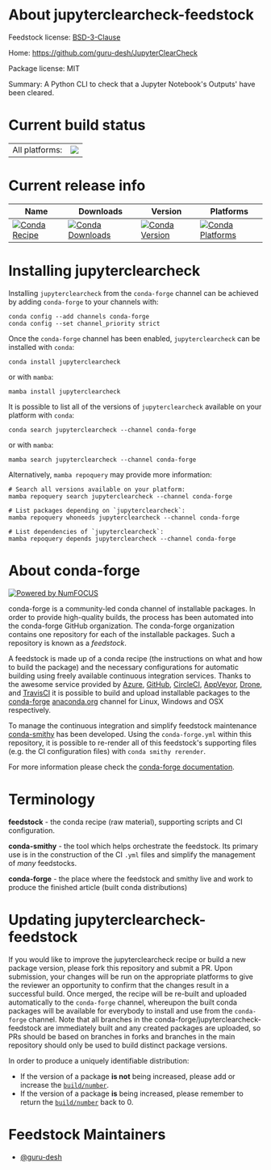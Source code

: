 About jupyterclearcheck-feedstock
=================================

Feedstock license: [BSD-3-Clause](https://github.com/conda-forge/jupyterclearcheck-feedstock/blob/main/LICENSE.txt)

Home: https://github.com/guru-desh/JupyterClearCheck

Package license: MIT

Summary: A Python CLI to check that a Jupyter Notebook's Outputs' have been cleared.

Current build status
====================


<table><tr><td>All platforms:</td>
    <td>
      <a href="https://dev.azure.com/conda-forge/feedstock-builds/_build/latest?definitionId=23488&branchName=main">
        <img src="https://dev.azure.com/conda-forge/feedstock-builds/_apis/build/status/jupyterclearcheck-feedstock?branchName=main">
      </a>
    </td>
  </tr>
</table>

Current release info
====================

| Name | Downloads | Version | Platforms |
| --- | --- | --- | --- |
| [![Conda Recipe](https://img.shields.io/badge/recipe-jupyterclearcheck-green.svg)](https://anaconda.org/conda-forge/jupyterclearcheck) | [![Conda Downloads](https://img.shields.io/conda/dn/conda-forge/jupyterclearcheck.svg)](https://anaconda.org/conda-forge/jupyterclearcheck) | [![Conda Version](https://img.shields.io/conda/vn/conda-forge/jupyterclearcheck.svg)](https://anaconda.org/conda-forge/jupyterclearcheck) | [![Conda Platforms](https://img.shields.io/conda/pn/conda-forge/jupyterclearcheck.svg)](https://anaconda.org/conda-forge/jupyterclearcheck) |

Installing jupyterclearcheck
============================

Installing `jupyterclearcheck` from the `conda-forge` channel can be achieved by adding `conda-forge` to your channels with:

```
conda config --add channels conda-forge
conda config --set channel_priority strict
```

Once the `conda-forge` channel has been enabled, `jupyterclearcheck` can be installed with `conda`:

```
conda install jupyterclearcheck
```

or with `mamba`:

```
mamba install jupyterclearcheck
```

It is possible to list all of the versions of `jupyterclearcheck` available on your platform with `conda`:

```
conda search jupyterclearcheck --channel conda-forge
```

or with `mamba`:

```
mamba search jupyterclearcheck --channel conda-forge
```

Alternatively, `mamba repoquery` may provide more information:

```
# Search all versions available on your platform:
mamba repoquery search jupyterclearcheck --channel conda-forge

# List packages depending on `jupyterclearcheck`:
mamba repoquery whoneeds jupyterclearcheck --channel conda-forge

# List dependencies of `jupyterclearcheck`:
mamba repoquery depends jupyterclearcheck --channel conda-forge
```


About conda-forge
=================

[![Powered by
NumFOCUS](https://img.shields.io/badge/powered%20by-NumFOCUS-orange.svg?style=flat&colorA=E1523D&colorB=007D8A)](https://numfocus.org)

conda-forge is a community-led conda channel of installable packages.
In order to provide high-quality builds, the process has been automated into the
conda-forge GitHub organization. The conda-forge organization contains one repository
for each of the installable packages. Such a repository is known as a *feedstock*.

A feedstock is made up of a conda recipe (the instructions on what and how to build
the package) and the necessary configurations for automatic building using freely
available continuous integration services. Thanks to the awesome service provided by
[Azure](https://azure.microsoft.com/en-us/services/devops/), [GitHub](https://github.com/),
[CircleCI](https://circleci.com/), [AppVeyor](https://www.appveyor.com/),
[Drone](https://cloud.drone.io/welcome), and [TravisCI](https://travis-ci.com/)
it is possible to build and upload installable packages to the
[conda-forge](https://anaconda.org/conda-forge) [anaconda.org](https://anaconda.org/)
channel for Linux, Windows and OSX respectively.

To manage the continuous integration and simplify feedstock maintenance
[conda-smithy](https://github.com/conda-forge/conda-smithy) has been developed.
Using the ``conda-forge.yml`` within this repository, it is possible to re-render all of
this feedstock's supporting files (e.g. the CI configuration files) with ``conda smithy rerender``.

For more information please check the [conda-forge documentation](https://conda-forge.org/docs/).

Terminology
===========

**feedstock** - the conda recipe (raw material), supporting scripts and CI configuration.

**conda-smithy** - the tool which helps orchestrate the feedstock.
                   Its primary use is in the construction of the CI ``.yml`` files
                   and simplify the management of *many* feedstocks.

**conda-forge** - the place where the feedstock and smithy live and work to
                  produce the finished article (built conda distributions)


Updating jupyterclearcheck-feedstock
====================================

If you would like to improve the jupyterclearcheck recipe or build a new
package version, please fork this repository and submit a PR. Upon submission,
your changes will be run on the appropriate platforms to give the reviewer an
opportunity to confirm that the changes result in a successful build. Once
merged, the recipe will be re-built and uploaded automatically to the
`conda-forge` channel, whereupon the built conda packages will be available for
everybody to install and use from the `conda-forge` channel.
Note that all branches in the conda-forge/jupyterclearcheck-feedstock are
immediately built and any created packages are uploaded, so PRs should be based
on branches in forks and branches in the main repository should only be used to
build distinct package versions.

In order to produce a uniquely identifiable distribution:
 * If the version of a package **is not** being increased, please add or increase
   the [``build/number``](https://docs.conda.io/projects/conda-build/en/latest/resources/define-metadata.html#build-number-and-string).
 * If the version of a package **is** being increased, please remember to return
   the [``build/number``](https://docs.conda.io/projects/conda-build/en/latest/resources/define-metadata.html#build-number-and-string)
   back to 0.

Feedstock Maintainers
=====================

* [@guru-desh](https://github.com/guru-desh/)

